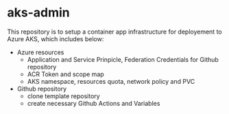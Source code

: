 # aks-admin
This repository is to setup a container app infrastructure for deployement to Azure AKS, which includes below:
- Azure resources
    - Application and Service Prinpicle, Federation Credentials for Github repository
    - ACR Token and scope map
    - AKS namespace, resources quota, network policy and PVC
- Github repository
    - clone template repository
    - create necessary Github Actions and Variables
